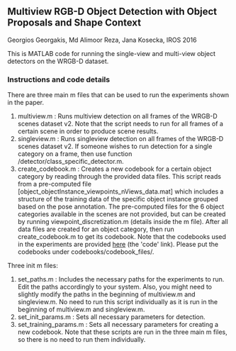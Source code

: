 ## Multiview RGB-D Object Detection with Object Proposals and Shape Context 
Georgios Georgakis, Md Alimoor Reza, Jana Kosecka, IROS 2016

This is MATLAB code for running the single-view and multi-view object detectors on the WRGB-D dataset.

### Instructions and code details
There are three main m files that can be used to run the experiments shown in the paper.
1) multiview.m  : Runs multiview detection on all frames of the WRGB-D scenes dataset v2. Note that the script needs to run for all frames of a certain scene in order to produce scene results.
2) singleview.m : Runs singleview detection on all frames of the WRGB-D scenes dataset v2. If someone wishes to run detection for a single category on a frame, then use function /detector/class_specific_detector.m. 
3) create_codebook.m : Creates a new codebook for a certain object category by reading through the provided data files. This script reads from a pre-computed file [object_objectInstance_viewpoints_nViews_data.mat] which includes a structure of the training data of the specific object instance grouped based on the pose annotation. The pre-computed files for the 6 object categories available in the scenes are not provided, but can be created by running viewpoint_discretization.m (details inside the m file). After all data files are created for an object category, then run create_codebook.m to get its codebook. Note that the codebooks used in the experiments are provided [here](https://cs.gmu.edu/~ggeorgak/) (the 'code' link). Please put the codebooks under codebooks/codebook_files/.

Three init m files:
1) set_paths.m : Includes the necessary paths for the experiments to run. Edit the paths accordingly to your system. Also, you might need to slightly modify the paths in the beginning of multiview.m and singleview.m. No need to run this script individually as it is run in the beginning of multiview.m and singleview.m.
2) set_init_params.m : Sets all necessary parameters for detection.
3) set_training_params.m : Sets all necessary parameters for creating a new codebook. 
Note that these scripts are run in the three main m files, so there is no need to run them individually.
